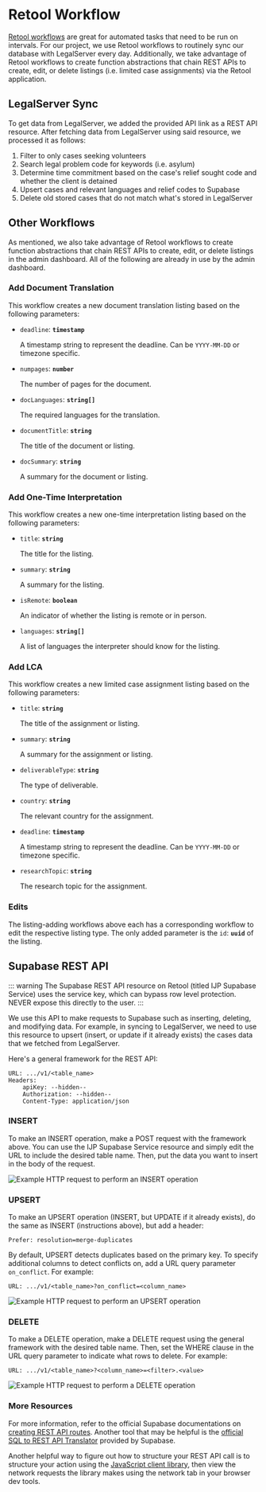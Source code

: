 # Retool Workflow

[Retool workflows](https://retool.com/products/workflows) are great for automated tasks that need to be run on intervals. For our project, we use Retool workflows to routinely sync our database with LegalServer every day. Additionally, we take advantage of Retool workflows to create function abstractions that chain REST APIs to create, edit, or delete listings (i.e. limited case assignments) via the Retool application.

## LegalServer Sync

To get data from LegalServer, we added the provided API link as a REST API resource.
After fetching data from LegalServer using said resource, we processed it as follows:

1. Filter to only cases seeking volunteers
2. Search legal problem code for keywords (i.e. asylum)
3. Determine time commitment based on the case's relief sought code and whether the client is detained
4. Upsert cases and relevant languages and relief codes to Supabase
5. Delete old stored cases that do not match what's stored in LegalServer

## Other Workflows

As mentioned, we also take advantage of Retool workflows to create function abstractions that chain REST APIs to create, edit, or delete listings in the admin dashboard. All of the following are already in use by the admin dashboard.

### Add Document Translation

This workflow creates a new document translation listing based on the following parameters:

- `deadline`: **`timestamp`**

  A timestamp string to represent the deadline. Can be `YYYY-MM-DD` or timezone specific.

- `numpages`: **`number`**

  The number of pages for the document.

- `docLanguages`: **`string[]`**

  The required languages for the translation.

- `documentTitle`: **`string`**

  The title of the document or listing.

- `docSummary`: **`string`**

  A summary for the document or listing.

### Add One-Time Interpretation

This workflow creates a new one-time interpretation listing based on the following parameters:

- `title`: **`string`**

  The title for the listing.

- `summary`: **`string`**

  A summary for the listing.

- `isRemote`: **`boolean`**

  An indicator of whether the listing is remote or in person.

- `languages`: **`string[]`**

  A list of languages the interpreter should know for the listing.

### Add LCA

This workflow creates a new limited case assignment listing based on the following parameters:

- `title`: **`string`**

  The title of the assignment or listing.

- `summary`: **`string`**

  A summary for the assignment or listing.

- `deliverableType`: **`string`**

  The type of deliverable.

- `country`: **`string`**

  The relevant country for the assignment.

- `deadline`: **`timestamp`**

  A timestamp string to represent the deadline.
  Can be `YYYY-MM-DD` or timezone specific.

- `researchTopic`: **`string`**

  The research topic for the assignment.

### Edits

The listing-adding workflows above each has a corresponding workflow to edit the respective listing type. The only added parameter is the `id`: **`uuid`** of the listing.

## Supabase REST API

::: warning
The Supabase REST API resource on Retool (titled IJP Supabase Service) uses the service key, which can bypass row level protection. NEVER expose this directly to the user.
:::

We use this API to make requests to Supabase such as inserting, deleting, and modifying data.
For example, in syncing to LegalServer, we need to use this resource to upsert (insert, or update if it already exists) the cases data that we fetched from LegalServer.

Here's a general framework for the REST API:

```text:no-line-numbers
URL: .../v1/<table_name>
Headers:
    apiKey: --hidden--
    Authorization: --hidden--
    Content-Type: application/json
```

### INSERT

To make an INSERT operation, make a POST request with the framework above. You can use the IJP Supabase Service resource and simply edit the URL to include the desired table name. Then, put the data you want to insert in the body of the request.

![Example HTTP request to perform an INSERT operation](/assets/image/example_insert_operation.png)

### UPSERT

To make an UPSERT operation (INSERT, but UPDATE if it already exists), do the same as INSERT (instructions above), but add a header:

```text:no-line-numbers
Prefer: resolution=merge-duplicates
```

By default, UPSERT detects duplicates based on the primary key.
To specify additional columns to detect conflicts on, add a URL query parameter `on_conflict`.
For example:

```text:no-line-numbers
URL: .../v1/<table_name>?on_conflict=<column_name>
```

![Example HTTP request to perform an UPSERT operation](/assets/image/example_upsert_operation.png)

### DELETE

To make a DELETE operation, make a DELETE request using the general framework with the desired table name. Then, set the WHERE clause in the URL query parameter to indicate what rows to delete.
For example:

```text:no-line-numbers
URL: .../v1/<table_name>?<column_name>=<filter>.<value>
```

![Example HTTP request to perform a DELETE operation](/assets/image/example_delete_operation.png)

### More Resources

For more information, refer to the official Supabase documentations on [creating REST API routes](https://supabase.com/docs/guides/api/creating-routes). Another tool that may be helpful is the [official SQL to REST API Translator](https://supabase.com/docs/guides/api/sql-to-rest) provided by Supabase.

Another helpful way to figure out how to structure your REST API call is to structure your action using the [JavaScript client library](https://supabase.com/docs/reference/javascript/start), then view the network requests the library makes using the network tab in your browser dev tools.
